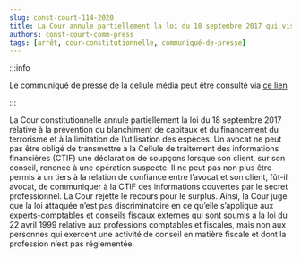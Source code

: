 ```yaml
---   
slug: const-court-114-2020
title: La Cour annule partiellement la loi du 18 septembre 2017 qui vise à prévenir le blanchiment de capitaux et le financement du terrorisme
authors: const-court-comm-press
tags: [arrêt, cour-constitutionnelle, communiqué-de-presse]
---
```


:::info

Le communiqué de presse de la cellule média peut être consulté via [ce lien](https://www.const-court.be/public/f/2020/2020-114f-info.pdf) 

:::

La Cour constitutionnelle annule partiellement la loi du 18 septembre 2017 relative à laprévention du blanchiment de capitaux et du financement du terrorisme et à la limitation del’utilisation des espèces. Un avocat ne peut pas être obligé de transmettre à la Cellule detraitement des informations financières (CTIF) une déclaration de soupçons lorsque son client,sur son conseil, renonce à une opération suspecte. Il ne peut pas non plus être permis à untiers à la relation de confiance entre l’avocat et son client, fût-il avocat, de communiquer à laCTIF des informations couvertes par le secret professionnel. La Cour rejette le recours pourle surplus. Ainsi, la Cour juge que la loi attaquée n’est pas discriminatoire en ce qu’elles’applique aux experts-comptables et conseils fiscaux externes qui sont soumis à la loi du22 avril 1999 relative aux professions comptables et fiscales, mais non aux personnes quiexercent une activité de conseil en matière fiscale et dont la profession n’est pas réglementée.

